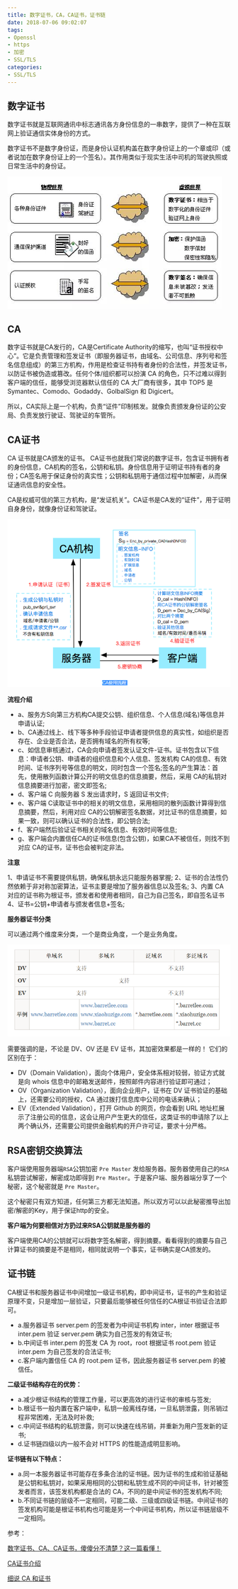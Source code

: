 ```yaml
---
title: 数字证书，CA，CA证书，证书链
date: 2018-07-06 09:02:07
tags:
- Openssl
- https
- 加密
- SSL/TLS
categories:
- SSL/TLS
---
```

## 数字证书

数字证书就是互联网通讯中标志通讯各方身份信息的一串数字，提供了一种在互联网上验证通信实体身份的方式。

数字证书不是数字身份证，而是身份认证机构盖在数字身份证上的一个章或印（或者说加在数字身份证上的一个签名）。其作用类似于现实生活中司机的驾驶执照或日常生活中的身份证。

![v2-4d300bf691c9046b815c1d97fb1ee74d_hd.jpg](/img/v2-4d300bf691c9046b815c1d97fb1ee74d_hd.jpg)

## CA

数字证书就是CA发行的，CA是Certificate Authority的缩写，也叫“证书授权中心”。它是负责管理和签发证书（即服务器证书，由域名、公司信息、序列号和签名信息组成）的第三方机构，作用是检查证书持有者身份的合法性，并签发证书，以防证书被伪造或篡改。任何个体/组织都可以扮演 CA 的角色，只不过难以得到客户端的信任，能够受浏览器默认信任的 CA 大厂商有很多，其中 TOP5 是 Symantec、Comodo、Godaddy、GolbalSign 和 Digicert。

所以，CA实际上是一个机构，负责“证件”印制核发。就像负责颁发身份证的公安局、负责发放行驶证、驾驶证的车管所。

## CA证书

CA 证书就是CA颁发的证书。 CA证书也就我们常说的数字证书，包含证书拥有者的身份信息，CA机构的签名，公钥和私钥。身份信息用于证明证书持有者的身份；CA签名用于保证身份的真实性；公钥和私钥用于通信过程中加解密，从而保证通讯信息的安全性。

CA是权威可信的第三方机构，是“发证机关”。CA证书是CA发的“证件”，用于证明自身身份，就像身份证和驾驶证。

![QQ截图20180706093157.png](/img/QQ截图20180706093157.png)

**流程介绍**

* a、服务方S向第三方机构CA提交公钥、组织信息、个人信息(域名)等信息并申请认证;
* b、CA通过线上、线下等多种手段验证申请者提供信息的真实性，如组织是否存在、企业是否合法，是否拥有域名的所有权等;
* c、如信息审核通过，CA会向申请者签发认证文件-证书。证书包含以下信息：申请者公钥、申请者的组织信息和个人信息、签发机构 CA的信息、有效时间、证书序列号等信息的明文，同时包含一个签名;签名的产生算法：首先，使用散列函数计算公开的明文信息的信息摘要，然后，采用 CA的私钥对信息摘要进行加密，密文即签名;
* d、客户端 C 向服务器 S 发出请求时，S 返回证书文件;
* e、客户端 C读取证书中的相关的明文信息，采用相同的散列函数计算得到信息摘要，然后，利用对应 CA的公钥解密签名数据，对比证书的信息摘要，如果一致，则可以确认证书的合法性，即公钥合法;
* f、客户端然后验证证书相关的域名信息、有效时间等信息;
* g、客户端会内置信任CA的证书信息(包含公钥)，如果CA不被信任，则找不到对应 CA的证书，证书也会被判定非法。

**注意**

1、申请证书不需要提供私钥，确保私钥永远只能服务器掌握;
2、证书的合法性仍然依赖于非对称加密算法，证书主要是增加了服务器信息以及签名;
3、内置 CA 对应的证书称为根证书，颁发者和使用者相同，自己为自己签名，即自签名证书
4、证书=公钥+申请者与颁发者信息+签名;

**服务器证书分类**

可以通过两个维度来分类，一个是商业角度，一个是业务角度。

![QQ截图20180706091807.png](/img/QQ截图20180706091807.png)

需要强调的是，不论是 DV、OV 还是 EV 证书，其加密效果都是一样的！ 它们的区别在于：

* DV（Domain Validation），面向个体用户，安全体系相对较弱，验证方式就是向 whois 信息中的邮箱发送邮件，按照邮件内容进行验证即可通过；
* OV（Organization Validation），面向企业用户，证书在 DV 证书验证的基础上，还需要公司的授权，CA 通过拨打信息库中公司的电话来确认；
* EV（Extended Validation），打开 Github 的网页，你会看到 URL 地址栏展示了注册公司的信息，这会让用户产生更大的信任，这类证书的申请除了以上两个确认外，还需要公司提供金融机构的开户许可证，要求十分严格。

## RSA密钥交换算法

客户端使用服务器端`RSA`公钥加密 `Pre Master` 发给服务器。服务器使用自己的`RSA`私钥尝试解密，解密成功即得到 `Pre Master`。于是客户端、服务器端分享了一个秘密，这个秘密就是 `Pre Master`。

这个秘密只有双方知道，任何第三方都无法知道。所以双方可以以此秘密推导出加密/解密的Key，用于保证http的安全。

**客户端为何要相信对方扔过来RSA公钥就是服务器的**

客户端使用CA的公钥就可以将数字签名解密，得到摘要。看看得到的摘要与自己计算证书的摘要是不是相同，相同就说明一个事实，证书确实是CA颁发的。

## 证书链

CA根证书和服务器证书中间增加一级证书机构，即中间证书，证书的产生和验证原理不变，只是增加一层验证，只要最后能够被任何信任的CA根证书验证合法即可。

* a.服务器证书 server.pem 的签发者为中间证书机构 inter，inter 根据证书 inter.pem 验证 server.pem 确实为自己签发的有效证书;
* b.中间证书 inter.pem 的签发 CA 为 root，root 根据证书 root.pem 验证 inter.pem 为自己签发的合法证书;
* c.客户端内置信任 CA 的 root.pem 证书，因此服务器证书 server.pem 的被信任。

**二级证书结构存在的优势：**

* a.减少根证书结构的管理工作量，可以更高效的进行证书的审核与签发;
* b.根证书一般内置在客户端中，私钥一般离线存储，一旦私钥泄露，则吊销过程非常困难，无法及时补救;
* c.中间证书结构的私钥泄露，则可以快速在线吊销，并重新为用户签发新的证书;
* d.证书链四级以内一般不会对 HTTPS 的性能造成明显影响。

**证书链有以下特点：**

* a.同一本服务器证书可能存在多条合法的证书链。因为证书的生成和验证基础是公钥和私钥对，如果采用相同的公钥和私钥生成不同的中间证书，针对被签发者而言，该签发机构都是合法的 CA，不同的是中间证书的签发机构不同;
* b.不同证书链的层级不一定相同，可能二级、三级或四级证书链。中间证书的签发机构可能是根证书机构也可能是另一个中间证书机构，所以证书链层级不一定相同。

参考：

[数字证书、CA、CA证书，傻傻分不清楚？这一篇看懂！](https://zhuanlan.zhihu.com/p/26859843)

[CA证书介绍](https://www.jianshu.com/p/32e51b9ecab4)

[细说 CA 和证书](https://www.barretlee.com/blog/2016/04/24/detail-about-ca-and-certs/)